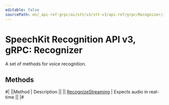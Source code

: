 ```yaml
---
editable: false
sourcePath: en/_api-ref-grpc/ai/stt/v3/stt-v3/api-ref/grpc/Recognizer/index.md
---
```


# SpeechKit Recognition API v3, gRPC: Recognizer

A set of methods for voice recognition.

## Methods

#|
||Method | Description ||
|| [RecognizeStreaming](recognizeStreaming.md) | Expects audio in real-time ||
|#